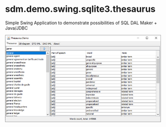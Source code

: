 # sdm.demo.swing.sqlite3.thesaurus
Simple Swing Application to demonstrate possibilities of SQL DAL Maker + Java/JDBC

![demo-swing-1.png](demo-swing-1.png)
